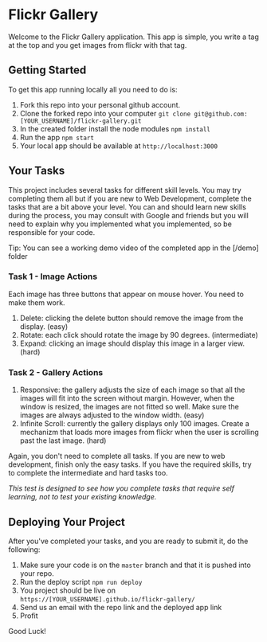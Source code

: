 # Flickr Gallery

Welcome to the Flickr Gallery application.
This app is simple, you write a tag at the top and you get images from flickr with that tag.

## Getting Started
To get this app running locally all you need to do is:
1. Fork this repo into your personal github account.
1. Clone the forked repo into your computer `git clone git@github.com:[YOUR_USERNAME]/flickr-gallery.git`
2. In the created folder install the node modules `npm install`
3. Run the app `npm start`
4. Your local app should be available at `http://localhost:3000`

## Your Tasks
This project includes several tasks for different skill levels. You may try completing them all but if you are new to Web Development, complete the tasks that are a bit above your level.
You can and should learn new skills during the process, you may consult with Google and friends but you will need to explain why you implemented what you implemented, so be responsible for your code.

Tip: You can see a working demo video of the completed app in the [/demo] folder

### Task 1 - Image Actions
Each image has three buttons that appear on mouse hover. You need to make them work.
1. Delete: clicking the delete button should remove the image from the display. (easy)
2. Rotate: each click should rotate the image by 90 degrees. (intermediate)
3. Expand: clicking an image should display this image in a larger view. (hard)

### Task 2 - Gallery Actions
1. Responsive:  the gallery adjusts the size of each image so that all the images will fit into the screen without margin. However, when the window is resized, the images are not fitted so well. Make sure the images are always adjusted to the window width. (easy)
2. Infinite Scroll: currently the gallery displays only 100 images. Create a mechanizm that loads more images from flickr when the user is scrolling past the last image. (hard)

Again, you don't need to complete all tasks. If you are new to web development, finish only the easy tasks. If you have the required skills, try to complete the intermediate and hard tasks too. 

*This test is designed to see how you complete tasks that require self learning, not to test your existing knowledge.*

## Deploying Your Project
After you've completed your tasks, and you are ready to submit it, do the following:
1. Make sure your code is on the `master` branch and that it is pushed into your repo.
2. Run the deploy script `npm run deploy`
3. You project should be live on `https://[YOUR_USERNAME].github.io/flickr-gallery/`
4. Send us an email with the repo link and the deployed app link
5. Profit

Good Luck!
